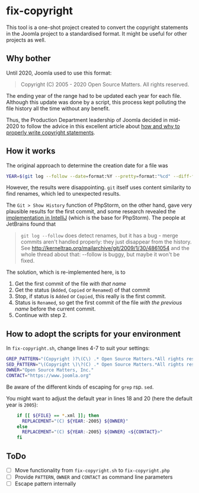 # fix-copyright

This tool is a one-shot project created to convert the copyright statements in the Joomla project
to a standardised format. It might be useful for other projects as well.

## Why bother

Until 2020, Joomla used to use this format:

> Copyright (C) 2005 - 2020 Open Source Matters. All rights reserved.

The ending year of the range had to be updated each year for each file. Although this update
was done by a script, this process kept polluting the file history all the time without any benefit.

Thus, the Production Department leadership of Joomla decided in mid-2020 to follow the 
advice in this excellent article about [how and why to properly write copyright statements](https://matija.suklje.name/how-and-why-to-properly-write-copyright-statements-in-your-code).

## How it works

The original approach to determine the creation date for a file was

```bash
YEAR=$(git log --follow --date=format:%Y --pretty=format:"%cd" --diff-filter=A --find-renames=40% "${FILE}" | tail -n 1)
```

However, the results were disappointing. `git` itself uses content similarity to find renames, which led to
unexpected results.

The `Git > Show History` function of PhpStorm, on the other hand, gave very plausible results for the first commit,
and some research revealed the [implementation in IntelliJ](https://github.com/JetBrains/intellij-community/blob/ea20241265f9fb956c5a99b1023765aa0e941979/plugins/git4idea/src/git4idea/history/GitFileHistory.java) (which is the base for PhpStorm).
The people at JetBrains found that 

> `git log --follow` does detect renames, but it has a bug - merge commits
aren't handled properly: they just disappear from the history. See http://kerneltrap.org/mailarchive/git/2009/1/30/4861054
and the whole thread about that: --follow is buggy, but maybe it won't be fixed.

The solution, which is re-implemented here, is to

1. Get the first commit of the file *with that name*
2. Get the status (`Added`, `Copied` or `Renamed`) of that commit
3. Stop, if status is `Added` or `Copied`, this really is the first commit.
4. Status is `Renamed`, so get the first commit of the file *with the previous name* before the current commit.
5. Continue with step 2.
 
## How to adopt the scripts for your environment

In `fix-copyright.sh`, change lines 4-7 to suit your settings:

```bash
GREP_PATTERN="(Copyright )?\(C\) .* Open Source Matters.*All rights reserved\.?"
SED_PATTERN="\(Copyright \)\?(C) .* Open Source Matters.*All rights reserved\.\?"
OWNER="Open Source Matters, Inc."
CONTACT="https://www.joomla.org"
```

Be aware of the different kinds of escaping for `grep` rsp. `sed`.

You might want to adjust the default year in lines 18 and 20 (here the default year is `2005`):
```bash
    if [[ ${FILE} == *.xml ]]; then
      REPLACEMENT="(C) ${YEAR:-2005} ${OWNER}"
    else
      REPLACEMENT="(C) ${YEAR:-2005} ${OWNER} <${CONTACT}>"
    fi
```

## ToDo

- [ ] Move functionality from `fix-copyright.sh` to `fix-copyright.php`
- [ ] Provide `PATTERN`, `OWNER` and `CONTACT` as command line parameters
- [ ] Escape pattern internally 